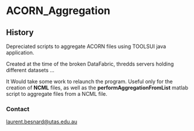 # ACORN_Aggregation

## History
Depreciated scripts to aggregate ACORN files using TOOLSUI java application.

Created at the time of the broken DataFabric, thredds servers holding different datasets ...

It Would take some work to relaunch the program. Useful only for the creation of __NCML__ files, as well as the __performAggregationFromList__ matlab script to aggregate files from a NCML file.

### Contact
laurent.besnard@utas.edu.au
